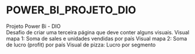 # POWER_BI_PROJETO_DIO
Projeto Power Bi - DIO  
Desafio de criar uma terceira página que deve conter alguns visuais. 
Visual mapa 1: Soma de sales e unidades vendidas por país 
Visual mapa 2: Soma de lucro (profit) por país 
Visual de pizza: Lucro por segmento 
